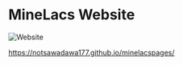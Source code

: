 # MineLacs Website
![Website](https://img.shields.io/website?url=https%3A%2F%2Fminelacs.fun%2F&up_message=%D0%90%D0%BA%D1%82%D0%B8%D0%B2%D0%B5%D0%BD&down_message=%D0%9D%D0%B5%20%D0%90%D0%BA%D1%82%D0%B8%D0%B2%D0%B5%D0%BD&style=for-the-badge&label=%D0%A1%D0%B0%D0%B9%D1%82&link=https%3A%2F%2Fminelacs.fun%2F)

https://notsawadawa177.github.io/minelacspages/




